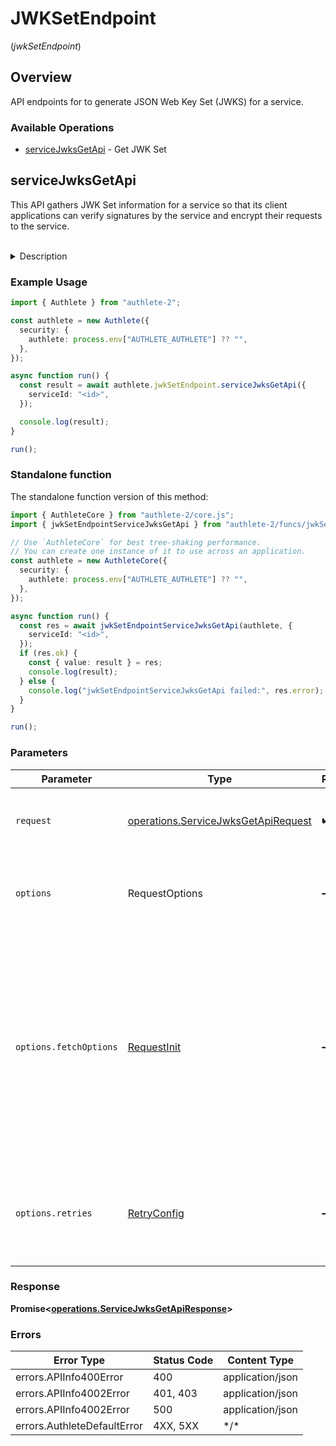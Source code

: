 # JWKSetEndpoint
(*jwkSetEndpoint*)

## Overview

API endpoints for to generate JSON Web Key Set (JWKS) for a service.

### Available Operations

* [serviceJwksGetApi](#servicejwksgetapi) - Get JWK Set

## serviceJwksGetApi

This API gathers JWK Set information for a service so that its client applications can verify
signatures by the service and encrypt their requests to the service.

<br>
<details>
<summary>Description</summary>

This API is supposed to be called from within the implementation of the jwk set endpoint of the
service where the service that supports OpenID Connect must expose its JWK Set information so that
client applications can verify signatures by the service and encrypt their requests to the service.
The URI of the endpoint can be found as the value of `jwks_uri` in [OpenID Provider Metadata](https://openid.net/specs/openid-connect-discovery-1_0.html#ProviderMetadata)
if the service supports [OpenID Connect Discovery 1.0](https://openid.net/specs/openid-connect-discovery-1_0.html).

</details>


### Example Usage

<!-- UsageSnippet language="typescript" operationID="service_jwks_get_api" method="get" path="/api/{serviceId}/service/jwks/get" -->
```typescript
import { Authlete } from "authlete-2";

const authlete = new Authlete({
  security: {
    authlete: process.env["AUTHLETE_AUTHLETE"] ?? "",
  },
});

async function run() {
  const result = await authlete.jwkSetEndpoint.serviceJwksGetApi({
    serviceId: "<id>",
  });

  console.log(result);
}

run();
```

### Standalone function

The standalone function version of this method:

```typescript
import { AuthleteCore } from "authlete-2/core.js";
import { jwkSetEndpointServiceJwksGetApi } from "authlete-2/funcs/jwkSetEndpointServiceJwksGetApi.js";

// Use `AuthleteCore` for best tree-shaking performance.
// You can create one instance of it to use across an application.
const authlete = new AuthleteCore({
  security: {
    authlete: process.env["AUTHLETE_AUTHLETE"] ?? "",
  },
});

async function run() {
  const res = await jwkSetEndpointServiceJwksGetApi(authlete, {
    serviceId: "<id>",
  });
  if (res.ok) {
    const { value: result } = res;
    console.log(result);
  } else {
    console.log("jwkSetEndpointServiceJwksGetApi failed:", res.error);
  }
}

run();
```

### Parameters

| Parameter                                                                                                                                                                      | Type                                                                                                                                                                           | Required                                                                                                                                                                       | Description                                                                                                                                                                    |
| ------------------------------------------------------------------------------------------------------------------------------------------------------------------------------ | ------------------------------------------------------------------------------------------------------------------------------------------------------------------------------ | ------------------------------------------------------------------------------------------------------------------------------------------------------------------------------ | ------------------------------------------------------------------------------------------------------------------------------------------------------------------------------ |
| `request`                                                                                                                                                                      | [operations.ServiceJwksGetApiRequest](../../models/operations/servicejwksgetapirequest.md)                                                                                     | :heavy_check_mark:                                                                                                                                                             | The request object to use for the request.                                                                                                                                     |
| `options`                                                                                                                                                                      | RequestOptions                                                                                                                                                                 | :heavy_minus_sign:                                                                                                                                                             | Used to set various options for making HTTP requests.                                                                                                                          |
| `options.fetchOptions`                                                                                                                                                         | [RequestInit](https://developer.mozilla.org/en-US/docs/Web/API/Request/Request#options)                                                                                        | :heavy_minus_sign:                                                                                                                                                             | Options that are passed to the underlying HTTP request. This can be used to inject extra headers for examples. All `Request` options, except `method` and `body`, are allowed. |
| `options.retries`                                                                                                                                                              | [RetryConfig](../../lib/utils/retryconfig.md)                                                                                                                                  | :heavy_minus_sign:                                                                                                                                                             | Enables retrying HTTP requests under certain failure conditions.                                                                                                               |

### Response

**Promise\<[operations.ServiceJwksGetApiResponse](../../models/operations/servicejwksgetapiresponse.md)\>**

### Errors

| Error Type                  | Status Code                 | Content Type                |
| --------------------------- | --------------------------- | --------------------------- |
| errors.APIInfo400Error      | 400                         | application/json            |
| errors.APIInfo4002Error     | 401, 403                    | application/json            |
| errors.APIInfo4002Error     | 500                         | application/json            |
| errors.AuthleteDefaultError | 4XX, 5XX                    | \*/\*                       |